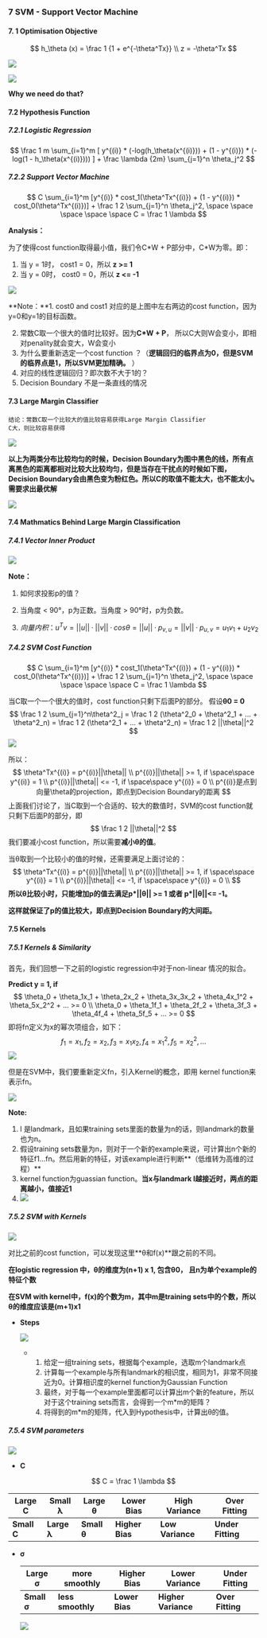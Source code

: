 ### 7  SVM - Support Vector Machine

#### 7. 1 Optimisation Objective

$$
h_\theta (x) = \frac 1 {1 + e^{-\theta^Tx}}	\\
z = -\theta^Tx
$$

![](http://p1.bqimg.com/567571/ccebe58b8c408be2.png)

![](http://p1.bpimg.com/567571/08cde1201ceffdf4.png)

**Why we need do that?**



#### 7.2 Hypothesis Function

##### 7.2.1 Logistic Regression

$$
\frac 1 m \sum_{i=1}^m [ y^{(i)} * (-log(h_\theta(x^{(i)})) + (1 - y^{(i)}) * (-log(1 - h_\theta(x^{(i)}))) ] + \frac \lambda {2m} \sum_{j=1}^n \theta_j^2
$$

##### 7.2.2 Support Vector Machine

$$
C \sum_{i=1}^m [y^{(i)} * cost_1(\theta^Tx^{(i)}) + (1 - y^{(i)}) * cost_0(\theta^Tx^{(i)})] + \frac 1 2 \sum_{j=1}^n \theta_j^2, 
\space \space \space \space \space C = \frac 1 \lambda
$$

**Analysis：**

为了使得cost function取得最小值，我们令C\*W + P部分中，C\*W为零。即：

1. 当 y = 1时， cost1 = 0，所以 **z >= 1**
2. 当 y = 0时， cost0 = 0，所以 **z <= -1**

![](http://i1.piimg.com/567571/f12b34463ba1fa44.png)



**Note：**1. cost0 and cost1 对应的是上图中左右两边的cost function，因为y=0和y=1的目标函数。

2. 常数C取一个很大的值时比较好。因为**C*W + P**， 所以C大则W会变小，即相对penality就会变大，W会变小
3. 为什么要重新选定一个cost function ？（**逻辑回归的临界点为0，但是SVM的临界点是1，所以SVM更加精确。** ）
4. 对应的线性逻辑回归？即次数不大于1的？
5. Decision Boundary 不是一条直线的情况



#### 7.3 Large Margin Classifier

```
结论：常数C取一个比较大的值比较容易获得Large Margin Classifier
C大，则比较容易获得
```

![](http://p1.bpimg.com/567571/ffb73c13bac7db8f.png)

**以上为两类分布比较均匀的时候，Decision Boundary为图中黑色的线，所有点离黑色的距离都相对比较大比较均匀，但是当存在干扰点的时候如下图，Decision Boundary会由黑色变为粉红色。所以C的取值不能太大，也不能太小。需要求出最优解**

![](http://p1.bqimg.com/567571/d8b0b0072aa7c3c9.png)

#### 7.4 Mathmatics Behind Large Margin Classification

##### 7.4.1 Vector Inner Product

![](http://i1.piimg.com/567571/8ebc858903b32e8c.png)

**Note：**

1. 如何求投影p的值？


2. 当角度 < 90°，p为正数。当角度 > 90°时，p为负数。

3. $$
   向量内积：u^Tv = ||u|| · ||v|| · cosθ = ||u|| · p_{v,u} = ||v|| · p_{u,v} = u_1v_1+u_2v_2
   $$





##### 7.4.2 SVM Cost Function

$$
C \sum_{i=1}^m [y^{(i)} * cost_1(\theta^Tx^{(i)}) + (1 - y^{(i)}) * cost_0(\theta^Tx^{(i)})] + \frac 1 2 \sum_{j=1}^n \theta_j^2, 
\space \space \space \space \space C = \frac 1 \lambda
$$

当C取一个一个很大的值时，cost function只剩下后面P的部分。 假设**θ0 = 0**
$$
\frac 1 2 \sum_{j=1}^n\theta^2_j = \frac 1 2 (\theta^2_0 + \theta^2_1 + ... + \theta^2_n) = \frac 1 2 (\theta^2_1 + ... + \theta^2_n)
= \frac 1 2 ||\theta||^2
$$
![](http://p1.bqimg.com/567571/4b804d7e42cfb375.png)

所以：
$$
\theta^Tx^{(i)} = p^{(i)}||\theta||	\\
p^{(i)}||\theta|| >= 1, if \space\space y^{(i)} = 1	\\
p^{(i)}||\theta|| <= -1, if \space\space y^{(i)} = 0	\\
p^{(i)}是点到向量\theta的projection，即点到Decision Boundary的距离
$$
上面我们讨论了，当C取到一个合适的、较大的数值时，SVM的cost function就只剩下后面P的部分，即
$$
\frac 1 2 ||\theta||^2
$$
我们要减小cost function，所以需要**减小θ的值**。

当θ取到一个比较小的值的时候，还需要满足上面讨论的：
$$
\theta^Tx^{(i)} = p^{(i)}||\theta||	\\
p^{(i)}||\theta|| >= 1, if \space\space y^{(i)} = 1	\\
p^{(i)}||\theta|| <= -1, if \space\space y^{(i)} = 0	\\
$$
**所以θ比较小时，只能增加p的值去满足p\*||θ|| >= 1 或者 p\*||θ||<= -1。**

**这样就保证了p的值比较大，即点到Decision Boundary的大间距。**



#### 7.5 Kernels

##### 7.5.1 Kernels & Similarity

首先，我们回想一下之前的logistic regression中对于non-linear 情况的拟合。

**Predict y = 1, if**
$$
\theta_0 + \theta_1x_1 + \theta_2x_2 + \theta_3x_3x_2 + \theta_4x_1^2 + \theta_5x_2^2 + ... >= 0 \\
\theta_0 + \theta_1f_1 + \theta_2f_2 + \theta_3f_3 + \theta_4f_4 + \theta_5f_5 + ... >= 0
$$
即将fn定义为x的幂次项组合，如下：
$$
f_1 = x_1, f_2 = x_2, f_3 = x_1x_2, f_4 = x_1^2, f_5 = x_2^2, ...
$$
![](http://p1.bpimg.com/567571/1dc51f091e3a45c0.png)

但是在SVM中，我们要重新定义fn，引入Kernel的概念，即用 kernel function来表示fn。

![](http://p1.bqimg.com/567571/220a900a536966bb.png)

**Note:**

1. l 是landmark，且如果training sets里面的数量为n的话，则landmark的数量也为n。
2. 假设training sets数量为n，则对于一个新的example来说，可计算出n个新的特征f1...fn。然后用新的特征，对该example进行判断**（低维转为高维的过程）**
3. kernel function为guassian function。**当x与landmark l越接近时，两点的距离越小，值接近1**
4. ![](http://p1.bpimg.com/567571/715ea71242a4c57f.png)

##### 7.5.2 SVM with Kernels

![](http://p1.bpimg.com/567571/90910c2466c5cbfb.png)



对比之前的cost function，可以发现这里**θ和f(x)**跟之前的不同。

**在logistic regression 中，θ的维度为(n+1) x 1, 包含θ0， 且n为单个example的特征个数**

**在SVM with kernel中，f(x)的个数为m，其中m是training sets中的个数，所以θ的维度应该是(m+1)x1**



- **Steps**

  ![](http://p1.bqimg.com/567571/417a67419bd51ee7.png)
  - 1. 给定一组training sets，根据每个example，选取m个landmark点
    2. 计算每一个example与所有landmark的相识度，相同为1，非常不同接近为0。计算相识度的kernel function为Gaussian Function
    3. 最终，对于每一个example里面都可以计算出m个新的feature，所以对于这个training sets而言，会得到一个m*m的矩阵？
    4. 将得到的m*m的矩阵，代入到Hypothesis中，计算出θ的值。


##### 7.5.4 SVM parameters

![](http://p1.bqimg.com/567571/24abc84b6130bec4.png)

- **C**

$$
C = \frac 1 \lambda
$$

| Large C     | Small  λ     | Large θ     | Lower Bias      | High Variance    | Over Fitting      |
| ----------- | ------------ | ----------- | --------------- | ---------------- | ----------------- |
| **Small C** | **Large  λ** | **Small θ** | **Higher Bias** | **Low Variance** | **Under Fitting** |



- **σ**

  | Large σ     | more smoothly     | Higher Bias    | Lower Variance      | Under Fitting    |
  | ----------- | ----------------- | -------------- | ------------------- | ---------------- |
  | **Small σ** | **less smoothly** | **Lower Bias** | **Higher Variance** | **Over Fitting** |

  ![](http://i1.piimg.com/567571/3bc82f7fc83c84cd.png)

  ​

